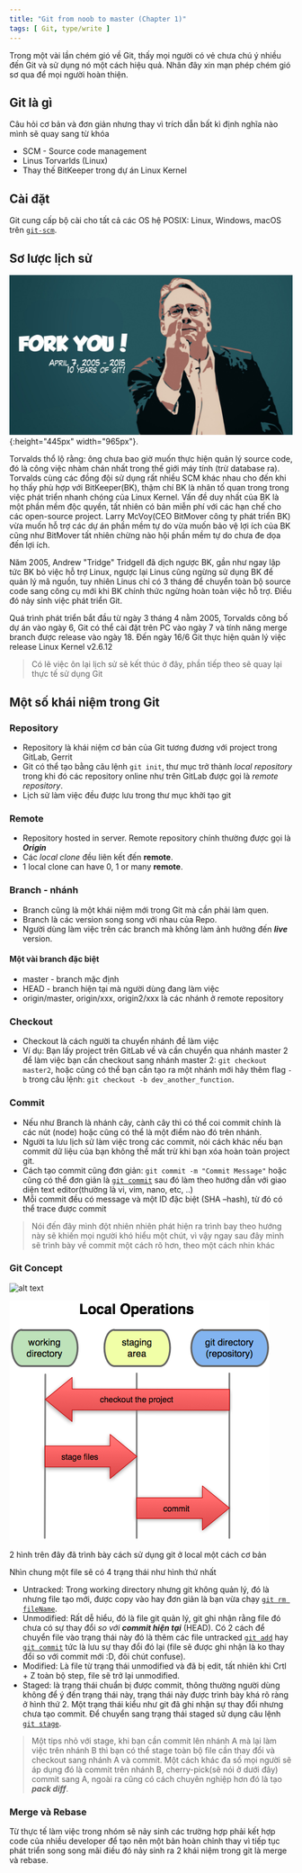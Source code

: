 ```yaml
---
title: "Git from noob to master (Chapter 1)"
tags: [ Git, type/write ]
---
```


Trong một vài lần chém gió về Git, thấy mọi người có vẻ chưa chú ý nhiều đến Git và sử dụng nó một cách hiệu quả.
Nhân đây xin mạn phép chém gió sơ qua để mọi người hoàn thiện.


Git là gì
------

Câu hỏi cơ bản và đơn giản nhưng thay vì trích dẫn bất kì định nghĩa nào mình sẽ quay sang từ khóa

* SCM - Source code management
* Linus Torvarlds (Linux)
* Thay thế BitKeeper trong dự án Linux Kernel

Cài đặt
------

Git cung cấp bộ cài cho tất cả các OS hệ POSIX: Linux, Windows, macOS trên [`git-scm`](https://git-scm.com/).

Sơ lược lịch sử
------

![alt text](../assets/img/git-fork-you.jpg){:height="445px" width="965px"}.

Torvalds thổ lộ rằng: ông chưa bao giờ muốn thực hiện quản lý source code, đó là công việc nhàm chán nhất trong thế giới
máy tính (trừ database ra). Torvalds cùng các đồng đội sử dụng rất nhiều SCM khác nhau cho đến khi họ thấy phù hợp với
BitKeeper(BK), thậm chí BK là nhân tố quan trong trong việc phát triển nhanh chóng của Linux Kernel. Vấn đề duy nhất của
BK là một phần mềm độc quyền, tất nhiên có bản miễn phí với các hạn chế cho các open-source project. Larry McVoy(CEO
BitMover công ty phát triển BK) vừa muốn hỗ trợ các dự án phần mềm tự do vừa muốn bảo vệ lợi ích của BK cũng như
BitMover tất nhiên chừng nào hội phần mềm tự do chưa đe dọa đến lợi ích.

Năm 2005, Andrew "Tridge" Tridgell đã dịch ngược BK, gần như ngay lập tức BK bỏ việc hỗ trợ Linux, ngược lại Linus cũng
ngừng sử dụng BK để quản lý mã nguồn, tuy nhiên Linus chỉ có 3 tháng để chuyển toàn bộ source code sang công cụ mới khi
BK chính thức ngừng hoàn toàn việc hỗ trợ. Điều đó nảy sỉnh việc phát triển Git.

Quá trình phát triển bắt đầu từ ngày 3 tháng 4 nằm 2005, Torvalds công bố dự án vào ngày 6, Git có thể cài đặt trên PC
vào ngày 7 và tính năng merge branch được release vào ngày 18. Đến ngày 16/6 Git thực hiện quản lý việc release Linux
Kernel v2.6.12


> Có lẽ việc ôn lại lịch sử sẽ kết thúc ở đây, phần tiếp theo sẽ quay lại thực tế sử dụng Git


Một số khái niệm trong Git
------

### Repository

* Repository là khái niệm cơ bản của Git tương đương với project trong GitLab, Gerrit
* Git có thể tạo bằng câu lệnh `git init`, thư mục trở thành *local repository* trong khi đó các repository online như
  trên GitLab được gọi là *remote repository*.
* Lịch sử làm việc đều được lưu trong thư mục khởi tạo git

### Remote

* Repository hosted in server. Remote repository chính thường được gọi là ***Origin***
* Các *local clone* đều liên kết đến **remote**.
* 1 local clone can have 0, 1 or many **remote**.

### Branch - nhánh

* Branch cũng là một khái niệm mới trong Git mà cần phải làm quen.
* Branch là các version song song với nhau của Repo.
* Người dùng làm việc trên các branch mà không làm ảnh hưởng đến ***live*** version.

#### Một vài branch đặc biệt

* master - branch mặc định
* HEAD - branch hiện tại mà người dùng đang làm việc
* origin/master, origin/xxx, origin2/xxx là các nhánh ở remote repository

### Checkout

* Checkout là cách người ta chuyển nhánh đề làm việc
* Ví dụ: Bạn lấy project trên GitLab về và cần chuyển qua nhánh master 2 để làm việc bạn cần checkout sang nhánh master
  2: `git checkout master2`,
  hoặc cũng có thể bạn cần tạo ra một nhánh mới hãy thêm flag `-b` trong câu
  lệnh: `git checkout -b dev_another_function`.

### Commit

* Nếu như Branch là nhánh cây, cành cây thì có thể coi commit chính là các nút (node) hoặc cũng có thể là một điểm nào
  đó trên nhánh.
* Người ta lưu lịch sử làm việc trong các commit, nói cách khác nếu bạn commit dữ liệu của bạn không thể mất trừ khi bạn
  xóa hoàn toàn project git.
* Cách tạo commit cũng đơn giản: `git commit -m "Commit Message"` hoặc cũng có thể đơn giản
  là [`git commit`](https://git-scm.com/docs/git-commit) sau đó làm theo hướng dẫn với giao diện text editor(thường là
  vi, vim, nano, etc, ..)
* Mỗi commit đều có message và một ID đặc biệt (SHA –hash), từ đó có thể trace được commit

> Nói đến đây mình đột nhiên nhiên phát hiện ra trình bay theo hướng này sẽ khiến mọi người khó hiểu một chút, vì vậy
> ngay sau đây mình sẽ trình bày về commit một cách rõ hơn, theo một cách nhin khác

### Git Concept

![alt text](https://git-scm.com/book/en/v2/images/lifecycle.png)

![alt text](../assets/img/git_local_operation.png)

2 hình trên đây đã trình bày cách sử dụng git ở local một cách cơ bản

Nhìn chung một file sẽ có 4 trạng thái như hình thứ nhất

* Untracked: Trong working directory nhưng git không quản lý, đó là nhưng file tạo mới, được copy vào hay đơn giản là
  bạn vừa chạy [`git rm fileName`](https://git-scm.com/docs/git-rm).
* Unmodified: Rất dễ hiểu, đó là file git quản lý, git ghi nhận rằng file đó chưa có sự thay đổi *so với*
  ***commit hiện tại*** (HEAD). Có 2 cách để chuyển file vào trạng thái này đó là thêm các file
  untracked [`git add`](https://git-scm.com/docs/git-add) hay [`git commit`](https://git-scm.com/docs/git-commit) tức là
  lưu sự thay đổi đó lại (file sẽ được ghi nhận là ko thay đổi so với commit mới :D, đôi chút confuse).
* Modified: Là file từ trạng thái unmodified và đã bị edit, tất nhiên khi Crtl + Z toàn bộ step, file sẽ trở lại
  unmodified.
* Staged: là trạng thái chuẩn bị được commit, thông thường người dùng không để ý đến trạng thái này, trạng thái này được
  trình bày khá rõ ràng ở hình thứ 2.
  Một trạng thái kiểu như git đã ghi nhận sự thay đổi nhưng chưa tạo commit. Để chuyển sang trạng thái staged sử dụng
  câu lệnh [`git stage`](https://git-scm.com/docs/git-stage).

> Một tips nhỏ với stage, khi bạn cần commit lên nhánh A mà lại làm việc trên nhánh B thì bạn có thể stage toàn bộ file
> cần thay đổi và checkout sang nhánh A và commit. Một cách khác đa số mọi người sẽ áp dụng đó là commit trên nhánh B,
> cherry-pick(sẽ nói ở dưới đây) commit sang A, ngoài ra cũng có cách chuyên nghiệp hơn đó là tạo ***pack diff***.

### Merge và Rebase

Từ thực tế làm việc trong nhóm sẽ nảy sinh các trường hợp phải kết hợp code của nhiều developer để tạo nên một bản hoàn
chỉnh thay vì tiếp tục phát triển song song mãi điều đó nảy sinh ra 2 khái niệm trong git là merge và rebase.